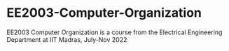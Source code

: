 # EE2003-Computer-Organization
EE2003 Computer Organization is a course from the Electrical Engineering Department at IIT Madras, July-Nov 2022
